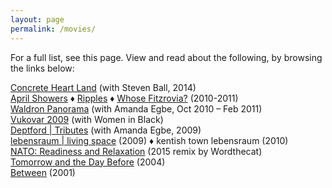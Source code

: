 ```yaml
---
layout: page
permalink: /movies/
---
```


For a full list, see this page. View and read about the following, by browsing the links below:

[Concrete Heart Land]() (with Steven Ball, 2014)  
[April Showers]() ♦ [Ripples]() ♦ [Whose Fitzrovia?]() (2010-2011)  
[Waldron Panorama]() (with Amanda  Egbe, Oct 2010 – Feb 2011)  
[Vukovar 2009]() (with Women in  Black)  
[Deptford | Tributes]() (with Amanda  Egbe, 2009)  
[lebensraum | living space]() (2009) ♦ kentish town lebensraum (2010)  
[NATO: Readiness and Relaxation]() (2015 remix by Wordthecat)  
[Tomorrow and the Day Before]() (2004)  
[Between]() (2001)  
